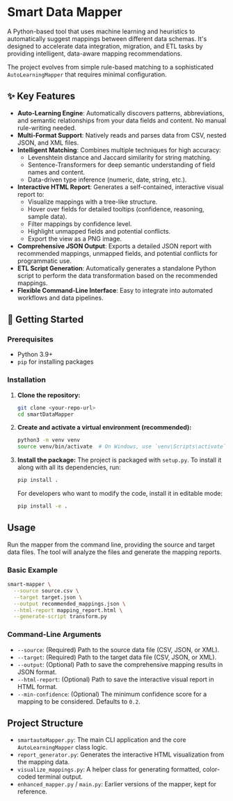 # Smart Data Mapper

A Python-based tool that uses machine learning and heuristics to automatically suggest mappings between different data schemas. It's designed to accelerate data integration, migration, and ETL tasks by providing intelligent, data-aware mapping recommendations.

The project evolves from simple rule-based matching to a sophisticated `AutoLearningMapper` that requires minimal configuration.

## ✨ Key Features

-   **Auto-Learning Engine**: Automatically discovers patterns, abbreviations, and semantic relationships from your data fields and content. No manual rule-writing needed.
-   **Multi-Format Support**: Natively reads and parses data from CSV, nested JSON, and XML files.
-   **Intelligent Matching**: Combines multiple techniques for high accuracy:
    -   Levenshtein distance and Jaccard similarity for string matching.
    -   Sentence-Transformers for deep semantic understanding of field names and content.
    -   Data-driven type inference (numeric, date, string, etc.).
-   **Interactive HTML Report**: Generates a self-contained, interactive visual report to:
    -   Visualize mappings with a tree-like structure.
    -   Hover over fields for detailed tooltips (confidence, reasoning, sample data).
    -   Filter mappings by confidence level.
    -   Highlight unmapped fields and potential conflicts.
    -   Export the view as a PNG image.
-   **Comprehensive JSON Output**: Exports a detailed JSON report with recommended mappings, unmapped fields, and potential conflicts for programmatic use.
-   **ETL Script Generation**: Automatically generates a standalone Python script to perform the data transformation based on the recommended mappings.
-   **Flexible Command-Line Interface**: Easy to integrate into automated workflows and data pipelines.

## 🚀 Getting Started

### Prerequisites

-   Python 3.9+
-   `pip` for installing packages

### Installation

1.  **Clone the repository:**
    ```bash
    git clone <your-repo-url>
    cd smartDataMapper
    ```

2.  **Create and activate a virtual environment (recommended):**
    ```bash
    python3 -m venv venv
    source venv/bin/activate  # On Windows, use `venv\Scripts\activate`
    ```

3.  **Install the package:**
    The project is packaged with `setup.py`. To install it along with all its dependencies, run:
    ```bash
    pip install .
    ```
    For developers who want to modify the code, install it in editable mode:
    ```bash
    pip install -e .
    ```

## Usage

Run the mapper from the command line, providing the source and target data files. The tool will analyze the files and generate the mapping reports.

### Basic Example

```bash
smart-mapper \
  --source source.csv \
  --target target.json \
  --output recommended_mappings.json \
  --html-report mapping_report.html \
  --generate-script transform.py
```

### Command-Line Arguments

-   `--source`: (Required) Path to the source data file (CSV, JSON, or XML).
-   `--target`: (Required) Path to the target data file (CSV, JSON, or XML).
-   `--output`: (Optional) Path to save the comprehensive mapping results in JSON format.
-   `--html-report`: (Optional) Path to save the interactive visual report in HTML format.
-   `--min-confidence`: (Optional) The minimum confidence score for a mapping to be considered. Defaults to `0.2`.

## Project Structure

-   `smartautoMapper.py`: The main CLI application and the core `AutoLearningMapper` class logic.
-   `report_generator.py`: Generates the interactive HTML visualization from the mapping data.
-   `visualize_mappings.py`: A helper class for generating formatted, color-coded terminal output.
-   `enhanced_mapper.py` / `main.py`: Earlier versions of the mapper, kept for reference.